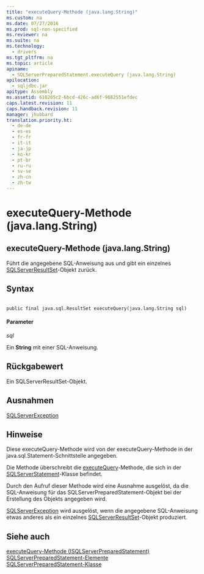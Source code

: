 ```yaml
---
title: "executeQuery-Methode (java.lang.String)"
ms.custom: na
ms.date: 07/27/2016
ms.prod: sql-non-specified
ms.reviewer: na
ms.suite: na
ms.technology: 
  - drivers
ms.tgt_pltfrm: na
ms.topic: article
apiname: 
  - SQLServerPreparedStatement.executeQuery (java.lang.String)
apilocation: 
  - sqljdbc.jar
apitype: Assembly
ms.assetid: 610205c2-6bcd-426c-ad6f-9682551efdec
caps.latest.revision: 11
caps.handback.revision: 11
manager: jhubbard
translation.priority.ht: 
  - de-de
  - es-es
  - fr-fr
  - it-it
  - ja-jp
  - ko-kr
  - pt-br
  - ru-ru
  - sv-se
  - zh-cn
  - zh-tw
---
```

# executeQuery-Methode (java.lang.String)
    
## executeQuery\-Methode \(java.lang.String\)  
 Führt die angegebene SQL\-Anweisung aus und gibt ein einzelnes [SQLServerResultSet](../content/SQLServerResultSet-Class.md)\-Objekt zurück.  
  
## Syntax  
  
```  
  
public final java.sql.ResultSet executeQuery(java.lang.String sql)  
```  
  
#### Parameter  
 *sql*  
  
 Ein **String** mit einer SQL\-Anweisung.  
  
## Rückgabewert  
 Ein SQLServerResultSet\-Objekt.  
  
## Ausnahmen  
 [SQLServerException](../content/SQLServerException-Class.md)  
  
## Hinweise  
 Diese executeQuery\-Methode wird von der executeQuery\-Methode in der java.sql.Statement\-Schnittstelle angegeben.  
  
 Die Methode überschreibt die [executeQuery](../content/executeQuery-Method--SQLServerStatement-.md)\-Methode, die sich in der [SQLServerStatement](../content/SQLServerStatement-Class.md)\-Klasse befindet.  
  
 Durch den Aufruf dieser Methode wird eine Ausnahme ausgelöst, da die SQL\-Anweisung für das SQLServerPreparedStatement\-Objekt bei der Erstellung des Objekts angegeben wird.  
  
 [SQLServerException](../content/SQLServerException-Class.md) wird ausgelöst, wenn die angegebene SQL\-Anweisung etwas anderes als ein einzelnes [SQLServerResultSet](../content/SQLServerResultSet-Class.md)\-Objekt produziert.  
  
## Siehe auch  
 [executeQuery-Methode &#40;ISQLServerPreparedStatement&#41;](../content/executeQuery-Method--SQLServerPreparedStatement-.md)   
 [SQLServerPreparedStatement-Elemente](../content/SQLServerPreparedStatement-Members.md)   
 [SQLServerPreparedStatement-Klasse](../content/SQLServerPreparedStatement-Class.md)  
  
  